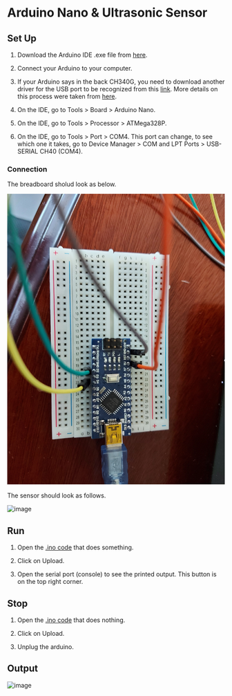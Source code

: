 # Arduino Nano & Ultrasonic Sensor

## Set Up

1. Download the Arduino IDE .exe file from [here](https://www.arduino.cc/en/software).

2. Connect your Arduino to your computer.

3. If your Arduino says in the back CH340G, you need to download another driver for the USB port to be recognized from this [link](http://www.wch.cn/download/CH341SER_EXE.html). More details on this process were taken from [here](https://www.instructables.com/Arduino-Nano-USB-Not-Recognizing-Fix/).

4. On the IDE, go to Tools > Board > Arduino Nano.

5. On the IDE, go to Tools > Processor > ATMega328P.

6. On the IDE, go to Tools > Port > COM4. This port can change, to see which one it takes, go to Device Manager > COM and LPT Ports > USB-SERIAL CH40 (COM4).

### Connection

The breadboard sholud look as below. <br />

![image](https://github.com/the-other-mariana/circuits-workshop/blob/master/session06/media/breadboard.jpg?raw=true) <br />

The sensor should look as follows. <br />

![image](https://github.com/the-other-mariana/circuits-workshop/blob/master/session06/media/sensor.jpg?raw=true) <br />

## Run

1. Open the [.ino code](https://github.com/the-other-mariana/circuits-workshop/blob/master/session06/ultrasonic-prints/ultrasonic-prints.ino) that does something.

2. Click on Upload.

3. Open the serial port (console) to see the printed output. This button is on the top right corner.

## Stop

1. Open the [.ino code](https://github.com/the-other-mariana/circuits-workshop/blob/master/session06/null-sketch/null-sketch.ino) that does nothing.

2. Click on Upload.

3. Unplug the arduino.

## Output

![image](https://github.com/the-other-mariana/circuits-workshop/blob/master/session06/media/output.gif)